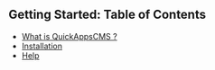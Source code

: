 Getting Started: Table of Contents
----------------------------------

- [What is QuickAppsCMS ?][what_is_qacms]
- [Installation][instalaltion]
- [Help][help]

[what_is_qacms]: 01_What_is_QuickappsCMS.md
[instalaltion]: 02_Installation.md
[help]: 03_Help.md